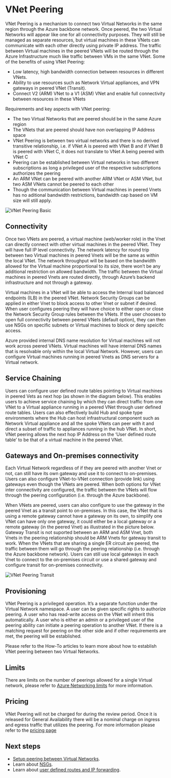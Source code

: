 <properties
   pageTitle="Azure Virtual Network Peering"
   description="Learn about VNet Peering in Azure."
   services="virtual-network"
   documentationCenter="na"
   authors="narayan"
   manager="jefco"
   editor="tysonn" />
<tags
   ms.service="virtual-network"
   ms.devlang="na"
   ms.topic="get-started-article"
   ms.tgt_pltfrm="na"
   ms.workload="infrastructure-services"
   ms.date="07/28/2016"
   ms.author="narayan" />

# VNet Peering

VNet Peering is a mechanism to connect two Virtual Networks in the same region through the Azure backbone network. Once peered, the two Virtual Networks will appear like one for all connectivity purposes. They will still be managed as separate resources, but virtual machines in these VNets can communicate with each other directly using private IP address. The traffic between Virtual machines in the peered VNets will be routed through the Azure Infrastructure much like traffic between VMs in the same VNet. Some of the benefits of using VNet Peering:

- Low latency, high bandwidth connection between resources in different VNets.
- Ability to use resources such as Network Virtual appliances, and VPN gateways in peered VNet (Transit).
- Connect V2 (ARM) VNet to a V1 (ASM) VNet and enable full connectivity between resources in these VNets

Requirements and key aspects with VNet peering:
- The two Virtual Networks that are peered should be in the same Azure region
- The VNets that are peered should have non overlapping IP Address space
- VNet Peering is between two virtual networks and there is no derived transitive relationship, i.e. if VNet A is peered with VNet B and if VNet B is peered with VNet C, it does not translate to VNet A being peered with VNet C
- Peering can be established between Virtual networks in two different subscriptions as long a privileged user of the respective subscriptions authorizes the peering
- An ARM VNet can be peered with another ARM VNet or ASM VNet, but two ASM VNets cannot be peered to each other
- Though the communication between Virtual machines in peered Vnets has no aditional bandwidth restrictions, bandwidth cap based on VM size will still apply. 


![VNet Peering Basic](./media/virtual-networks-peering-overview/figure01.png)

## Connectivity 
Once two VNets are peered, a virtual machine (web/worker role) in the Vnet can directly connect with other virtual machines in the peered VNet. They will have full IP level connectivity. The network latency for round trip between two Virtual machines in peered Vnets will be the same as within the local VNet. The network throughput will be based on the bandwidth allowed for the Virtual machine proportional to its size, there won’t be any additional restriction on allowed bandwidth. The traffic between the Virtual machines in peered Vnets are routed directly, through Azure’s backend infrastructure and not through a gateway.

Virtual machines in a VNet will be able to access the Internal load balanced endpoints (ILB) in the peered VNet. Network Security Groups can be applied in either Vnet to block access to other Vnet or subnet if desired. When user configures peering they will have choice to either open or close the Network Security Group rules between the VNets. If the user chooses to open full connectivity between peered VNets (default option), they can then use NSGs on specific subnets or Virtual machines to block or deny speicifc access.

Azure provided internal DNS name resolution for Virtual machines will not work across peered VNets. Virtual machines will have internal DNS names that is resolvable only within the local Virtual Network. However, users can configure Virtual machines running in peered Vnets as DNS servers for a Virtual network. 

## Service Chaining
Users can configure user defined route tables pointing to Virtual machines in peered Vets as next hop (as shown in the diagram below). This enables users to achieve service chaining by which they can direct traffic from one VNet to a Virtual appliance running in a peered VNet through user defined route tables. Users can also effectively build Hub and spoke type environments where the Hub can host infrastructural component such as Network Virtual appliance and all the spoke VNets can peer with it and direct a subset of traffic to appliances running in the hub VNet. In short, VNet peering allows the next hop IP Address on the ‘User defined route table’ to be that of a virtual machine in the peered VNet.

## Gateways and On-premises connectivity
Each Virtual Network regardless of if they are peered with another Vnet or not, can still have its own gateway and use it to connect to on-premises. Users can also configure VNet-to-VNet connection (provide link) using gateways even though the VNets are peered. When both options for VNet inter connectivity are configured, the traffic between the VNets will flow through the peering configuration (i.e. through the Azure backbone). 

When VNets are peered, users can also configure to use the gateway in the peered Vnet as a transit point to on-premises. In this case, the VNet that is using a remote gateway cannot have a gateway on its own, to simplify one VNet can have only one gateway, it could either be a local gateway or a remote gateway (in the peered Vnet) as illustrated in the picture below. Gateway Transit is not suported between an ARM and ASM Vnet, both Vnets in the peering relationship should be ARM Vnets for gateway transit to work.
When the VNets that are sharing a single ER circuit are peered, the traffic between them will go through the peering relationship (i.e. through the Azure backbone network). Users can still use local gateways in each Vnet to connect to the on-premises circuit or use a shared gateway and configure transit for on-premises connectivity.

![VNet Peering Transit](./media/virtual-networks-peering-overview/figure02.png)

## Provisioning
VNet Peering is a privileged operation. It’s a separate function under the Virtual Network namespace. A user can be given specific rights to authorize peering. A user who has read-write access on the VNet will inherit this automatically. A user who is either an admin or a privileged user of the peering ability can initiate a peering operation to another VNet. If there is a matching request for peering on the other side and if other requirements are met, the peering will be established. 

Please refer to the How-To articles to learn more about how to establish VNet peering between two Virtual Networks.

## Limits
There are limits on the number of peerings allowed for a single Virtual network, please refer to [Azure Networking limits](../azure-subscription-service-limits.md#networking-limits) for more information.

## Pricing
VNet Peering will not be charged for during the review period. Once it is released for General Availability there will be a nominal charge on ingress and egress traffic that utilizes the peering. For more information please refer to the [pricing page](https://azure.microsoft.com/pricing/details/virtual-network) 


## Next steps
- [Setup peering between Virtual Networks](virtual-networks-create-vnet-arm-pportal.md).
- Learn about [NSGs](virtual-networks-nsg.md).
- Learn about [user defined routes and IP forwarding](virtual-networks-udr-overview.md).
